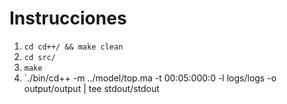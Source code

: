 # Instrucciones
1. `cd cd++/ && make clean`
2. `cd src/`
3. `make`
4. `./bin/cd++ -m ../model/top.ma -t 00:05:000:0 -l logs/logs -o output/output | tee stdout/stdout
